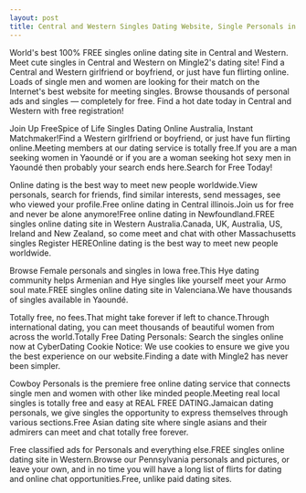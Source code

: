 ```yaml
---
layout: post
title: Central and Western Singles Dating Website, Single Personals in Central and Western, Meet Singles in Central and Western - Free Online Dating
---
```


World's best 100% FREE singles online dating site in Central and Western. Meet cute singles in Central and Western on Mingle2's dating site! Find a Central and Western girlfriend or boyfriend, or just have fun flirting online. Loads of single men and women are looking for their match on the Internet's best website for meeting singles. Browse thousands of personal ads and singles — completely for free. Find a hot date today in Central and Western with free registration!


Join Up FreeSpice of Life Singles Dating Online Australia, Instant Matchmaker!Find a Western girlfriend or boyfriend, or just have fun flirting online.Meeting members at our dating service is totally free.If you are a man seeking women in Yaoundé or if you are a woman seeking hot sexy men in Yaoundé then probably your search ends here.Search for Free Today!




Online dating is the best way to meet new people worldwide.View personals, search for friends, find similar interests, send messages, see who viewed your profile.Free online dating in Central illinois.Join us for free and never be alone anymore!Free online dating in Newfoundland.FREE singles online dating site in Western Australia.Canada, UK, Australia, US, Ireland and New Zealand, so come meet and chat with other Massachusetts singles Register HEREOnline dating is the best way to meet new people worldwide.




Browse Female personals and singles in Iowa free.This Hye dating community helps Armenian and Hye singles like yourself meet your Armo soul mate.FREE singles online dating site in Valenciana.We have thousands of singles available in Yaoundé.




Totally free, no fees.That might take forever if left to chance.Through international dating, you can meet thousands of beautiful women from across the world.Totally Free Dating Personals: Search the singles online now at CyberDating Cookie Notice: We use cookies to ensure we give you the best experience on our website.Finding a date with Mingle2 has never been simpler.




Cowboy Personals is the premiere free online dating service that connects single men and women with other like minded people.Meeting real local singles is totally free and easy at REAL FREE DATING.Jamaican dating personals, we give singles the opportunity to express themselves through various sections.Free Asian dating site where single asians and their admirers can meet and chat totally free forever.




Free classified ads for Personals and everything else.FREE singles online dating site in Western.Browse our Pennsylvania personals and pictures, or leave your own, and in no time you will have a long list of flirts for dating and online chat opportunities.Free, unlike paid dating sites.




